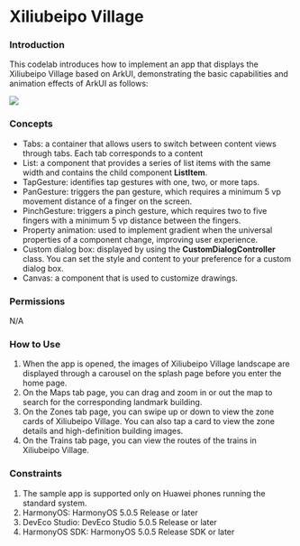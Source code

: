 # Xiliubeipo Village

### Introduction

This codelab introduces how to implement an app that displays the Xiliubeipo Village based on ArkUI, demonstrating the basic capabilities and animation effects of ArkUI as follows:

![](screenshots/device/example.en.gif)

### Concepts

- Tabs: a container that allows users to switch between content views through tabs. Each tab corresponds to a content 
- List: a component that provides a series of list items with the same width and contains the child component **ListItem**.
- TapGesture: identifies tap gestures with one, two, or more taps.
- PanGesture: triggers the pan gesture, which requires a minimum 5 vp movement distance of a finger on the screen.
- PinchGesture: triggers a pinch gesture, which requires two to five fingers with a minimum 5 vp distance between the fingers.
- Property animation: used to implement gradient when the universal properties of a component change, improving user experience.
- Custom dialog box: displayed by using the **CustomDialogController** class. You can set the style and content to your preference for a custom dialog box.
- Canvas: a component that is used to customize drawings.

### Permissions

N/A

### How to Use

1. When the app is opened, the images of Xiliubeipo Village landscape are displayed through a carousel on the splash page before you enter the home page.
2. On the Maps tab page, you can drag and zoom in or out the map to search for the corresponding landmark building.
3. On the Zones tab page, you can swipe up or down to view the zone cards of Xiliubeipo Village. You can also tap a card to view the zone details and high-definition building images.
4. On the Trains tab page, you can view the routes of the trains in Xiliubeipo Village.

### Constraints

1. The sample app is supported only on Huawei phones running the standard system.
2. HarmonyOS: HarmonyOS 5.0.5 Release or later
3. DevEco Studio: DevEco Studio 5.0.5 Release or later
4. HarmonyOS SDK: HarmonyOS 5.0.5 Release SDK or later

